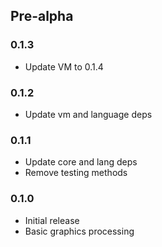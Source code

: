 ## Pre-alpha

### 0.1.3

- Update VM to 0.1.4

### 0.1.2

- Update vm and language deps

### 0.1.1

- Update core and lang deps
- Remove testing methods

### 0.1.0

- Initial release
- Basic graphics processing